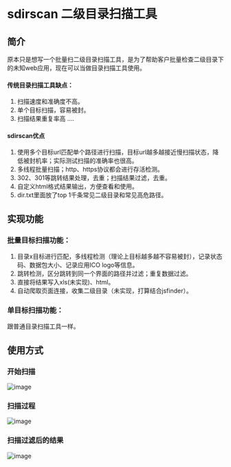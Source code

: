 # sdirscan 二级目录扫描工具
## 简介
原本只是想写一个批量扫二级目录扫描工具，是为了帮助客户批量检查二级目录下的未知web应用，现在可以当做目录扫描工具使用。
#### 传统目录扫描工具缺点：
1. 扫描速度和准确度不高。
2. 单个目标扫描，容易被封。
3. 扫描结果重复率高
....
#### sdirscan优点
1. 使用多个目标url匹配单个路径进行扫描，目标url越多越接近慢扫描状态，降低被封机率；实际测试扫描的准确率也很高。
2. 多线程批量扫描；http、https协议都会进行存活检测。
3. 302、301等跳转结果处理，去重；扫描结果过滤，去重。
4. 自定义html格式结果输出，方便查看和使用。
5. dir.txt里面放了top 1千条常见二级目录和常见高危路径。
## 实现功能
### 批量目标扫描功能：
1. 目录x目标进行匹配，多线程检测（理论上目标越多越不容易被封），记录状态码、数据包大小、记录应用ICO logo等信息。
2. 跳转检测，区分跳转到同一个界面的路径并过滤；重复数据过滤。
3. 直接将结果写入xls(未实现)、html。
4. 自动爬取页面连接，收集二级目录（未实现，打算结合jsfinder）。

### 单目标扫描功能：
跟普通目录扫描工具一样。


## 使用方式
### 开始扫描
![image](https://user-images.githubusercontent.com/24539434/134306159-cb80a3f5-7375-417c-a64c-f1ea0c878522.png)
### 扫描过程
![image](https://user-images.githubusercontent.com/24539434/134306948-a34d78e0-155d-411c-8bc9-0ad28de25aa6.png)
### 扫描过滤后的结果
![image](https://user-images.githubusercontent.com/24539434/134306598-77d735e4-769b-43a7-85f3-13dfb314bf6e.png)

